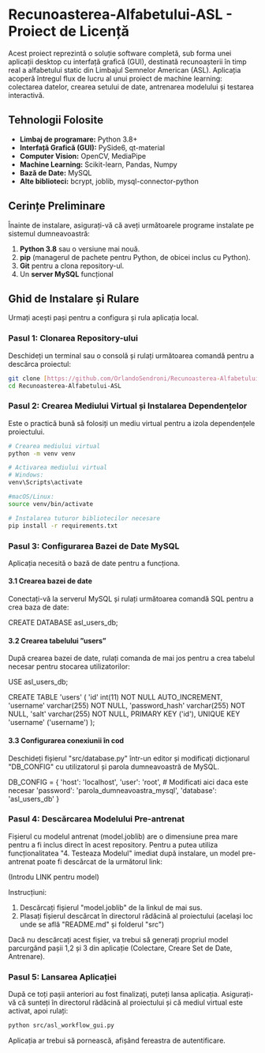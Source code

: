 # Recunoasterea-Alfabetului-ASL - Proiect de Licență

Acest proiect reprezintă o soluție software completă, sub forma unei aplicații desktop cu interfață grafică (GUI), destinată recunoașterii în timp real a alfabetului static din Limbajul Semnelor American (ASL). Aplicația acoperă întregul flux de lucru al unui proiect de machine learning: colectarea datelor, crearea setului de date, antrenarea modelului și testarea interactivă.

## Tehnologii Folosite

* **Limbaj de programare:** Python 3.8+
* **Interfață Grafică (GUI):** PySide6, qt-material
* **Computer Vision:** OpenCV, MediaPipe
* **Machine Learning:** Scikit-learn, Pandas, Numpy
* **Bază de Date:** MySQL
* **Alte biblioteci:** bcrypt, joblib, mysql-connector-python

## Cerințe Preliminare

Înainte de instalare, asigurați-vă că aveți următoarele programe instalate pe sistemul dumneavoastră:
1. **Python 3.8** sau o versiune mai nouă.
2. **pip** (managerul de pachete pentru Python, de obicei inclus cu Python).
3. **Git** pentru a clona repository-ul.
4. Un **server MySQL** funcțional

## Ghid de Instalare și Rulare

Urmați acești pași pentru a configura și rula aplicația local.

### Pasul 1: Clonarea Repository-ului

Deschideți un terminal sau o consolă și rulați următoarea comandă pentru a descărca proiectul:
```bash
git clone [https://github.com/OrlandoSendroni/Recunoasterea-Alfabetului-ASL.git](https://github.com/OrlandoSendroni/Recunoasterea-Alfabetului-ASL.git)
cd Recunoasterea-Alfabetului-ASL
```

### Pasul 2: Crearea Mediului Virtual și Instalarea Dependențelor

Este o practică bună să folosiți un mediu virtual pentru a izola dependențele proiectului.
```bash
# Crearea mediului virtual
python -m venv venv

# Activarea mediului virtual
# Windows:
venv\Scripts\activate

#macOS/Linux:
source venv/bin/activate

# Instalarea tuturor bibliotecilor necesare
pip install -r requirements.txt
```

### Pasul 3: Configurarea Bazei de Date MySQL
Aplicația necesită o bază de date pentru a funcționa.

#### 3.1 Crearea bazei de date
Conectați-vă la serverul MySQL și rulați următoarea comandă SQL pentru a crea baza de date:

CREATE DATABASE asl_users_db;

#### 3.2 Crearea tabelului ”users”
După crearea bazei de date, rulați comanda de mai jos pentru a crea tabelul necesar pentru stocarea utilizatorilor:

USE asl_users_db;

CREATE TABLE 'users' (
  'id' int(11) NOT NULL AUTO_INCREMENT,
  'username' varchar(255) NOT NULL,
  'password_hash' varchar(255) NOT NULL,
  'salt' varchar(255) NOT NULL,
  PRIMARY KEY ('id'),
  UNIQUE KEY 'username' ('username')
);

#### 3.3 Configurarea conexiunii în cod
Deschideți fișierul "src/database.py" într-un editor și modificați dicționarul "DB_CONFIG" cu utilizatorul și parola dumneavoastră de MySQL.

DB_CONFIG = {
  'host': 'localhost',
  'user': 'root', # Modificati aici daca este necesar
  'password': 'parola_dumneavoastra_mysql',
  'database': 'asl_users_db'
}

### Pasul 4: Descărcarea Modelului Pre-antrenat
Fișierul cu modelul antrenat (model.joblib) are o dimensiune prea mare pentru a fi inclus direct în acest repository. Pentru a putea utiliza funcționalitatea "4. Testeaza Modelul" imediat după instalare, un model pre-antrenat poate fi descărcat de la următorul link:

(Introdu LINK pentru model)

Instrucțiuni:
1. Descărcați fișierul "model.joblib" de la linkul de mai sus.
2. Plasați fișierul descărcat în directorul rădăcină al proiectului (același loc unde se află "README.md" și folderul "src")

Dacă nu descărcați acest fișier, va trebui să generați propriul model parcurgând pașii 1,2 și 3 din aplicație (Colectare, Creare Set de Date, Antrenare).

### Pasul 5: Lansarea Aplicației
După ce toți pașii anteriori au fost finalizați, puteți lansa aplicația. Asigurați-vă că sunteți în directorul rădăcină al proiectului și că mediul virtual este activat, apoi rulați:
```bash
python src/asl_workflow_gui.py
```
Aplicația ar trebui să pornească, afișând fereastra de autentificare.
